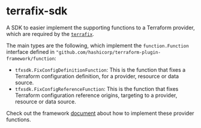 # terrafix-sdk

A SDK to easier implement the supporting functions to a Terraform provider, which are required by the [`terrafix`](https://github.com/magodo/terrafix).

The main types are the following, which implement the `function.Function` interface defined in `"github.com/hashicorp/terraform-plugin-framework/function`:

- `tfxsdk.FixConfigDefinitionFunction`: This is the function that fixes a Terraform configuration definition, for a provider, resource or data source.
- `tfxsdk.FixConfigReferenceFunction`: This is the function that fixes Terraform configuration reference origins, targeting to a provider, resource or data source.

Check out the framework [document](https://developer.hashicorp.com/terraform/plugin/framework/functions/implementation) about how to implement these provider functions.
